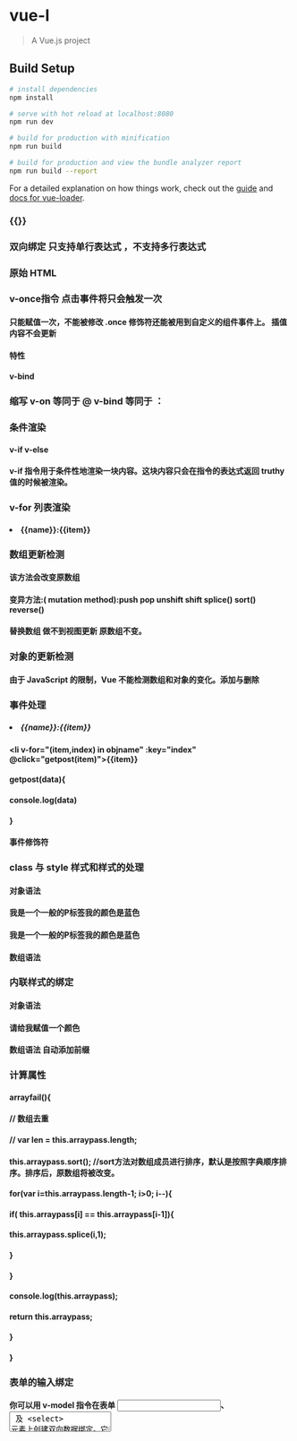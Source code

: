 # vue-l

> A Vue.js project

## Build Setup

``` bash
# install dependencies
npm install

# serve with hot reload at localhost:8080
npm run dev

# build for production with minification
npm run build

# build for production and view the bundle analyzer report
npm run build --report
```

For a detailed explanation on how things work, check out the [guide](http://vuejs-templates.github.io/webpack/) and [docs for vue-loader](http://vuejs.github.io/vue-loader).

### {{}}
### 双向绑定 只支持单行表达式 ，不支持多行表达式
### 原始 HTML
####  <p v-html="moorth">
####      </p>
### v-once指令 点击事件将只会触发一次
#### 只能赋值一次，不能被修改 .once 修饰符还能被用到自定义的组件事件上。 插值内容不会更新
####  特性
#### v-bind
### 缩写 v-on 等同于 @ v-bind 等同于 ：

### 条件渲染
#### v-if v-else 
#### v-if 指令用于条件性地渲染一块内容。这块内容只会在指令的表达式返回 truthy 值的时候被渲染。

### v-for 列表渲染
####  <li v-for="(item,name,index) in huwen" :key="index">{{name}}:{{item}}</li>
### 数组更新检测
#### 该方法会改变原数组
#### 变异方法:( mutation method):push pop unshift shift splice() sort() reverse()
#### 替换数组 做不到视图更新 原数组不变。

### 对象的更新检测
#### 由于 JavaScript 的限制，Vue 不能检测数组和对象的变化。添加与删除
### 事件处理
##### <li v-for="(item,name,index) in huwen" :key="index">{{name}}:{{item}}</li>
####  <li v-for="(item,index) in objname" :key="index" @click="getpost(item)">{{item}}</li>
#### getpost(data){
####      console.log(data)
####    }

#### 事件修饰符



### class 与 style  样式和样式的处理
#### 对象语法
#### <div> <p :class="{active:isactive}">我是一个一般的P标签我的颜色是蓝色</p></div>
#### <div> <p :class="{active:isactive,entityerror:erroractive}">我是一个一般的P标签我的颜色是蓝色</p></div>

#### 数组语法

### 内联样式的绑定
#### 对象语法
#### <p :style="{color:'blue',fontSize:fontSize+'px'}">请给我赋值一个颜色</p>
#### 数组语法 自动添加前缀


### 计算属性

####  arrayfail(){
####      //  数组去重
####      // var len = this.arraypass.length;
####      this.arraypass.sort(); //sort方法对数组成员进行排序，默认是按照字典顺序排序。排序后，原数组将被改变。
####      for(var i=this.arraypass.length-1; i>0; i--){
####        if( this.arraypass[i] == this.arraypass[i-1]){
####          this.arraypass.splice(i,1);
####        }
####      } 
####      console.log(this.arraypass);
####     return this.arraypass;
####    }
#### }



### 表单的输入绑定
#### 你可以用 v-model 指令在表单 <input>、<textarea> 及 <select> 元素上创建双向数据绑定。它会根据控件类型自动选取正确的方法来更#### 新元素。尽管有些神奇，但 v-model 本质上不过是语法糖。它负责监听用户的输入事件以更新数据，并对一些极端场景进行一些特殊处理。

### watch 侦听器

#### 修饰符
#### lazy  失去焦点后
#### number 自动转化为 数字
#### trim   自动过滤用户输入的首尾空白字符


### 组件技术
#### 基本组件实例  template script style(lang 当前样式的语言 scoped 当前样式只能在当前组件里生效)
#### 组件的使用 引入 注入 加载... data 必须是个纯函数，必须存在返回值，返回值必须存在状态 

### 组件的复用性

####   //  data 必须是一个纯函数,因为data是个纯函数，意味着组件每次被调用，都会创建一个新的组件 //要加同加 要减同减

### 组件中的传参 通过props 向子组件 传递数据

#### props: {
#### title: String, //字符串
####  likes: Number,//数字
####  isPublished: Boolean,//boolean
####  commentIds: Array, //数组
####  author: Object,//对象
####  callback: Function,//function
####  contactsPromise: Promise // or any other constructor //promise 类型
#### }

### 传递静态或动态 Prop
#### <blog-post title="My journey with Vue"></blog-post>
#### <!-- 动态赋予一个变量的值 -->
#### <blog-post v-bind:title="post.title"></blog-post>


###  单项数据流
#### props 是单项的 只能父传子,不能子传父

#### props验证 本身的验证

#### Property or method "arrays" is not defined on the instance but referenced during render. Make sure that this property is reactive, either in the data option, or for class-based components, by initializing the property.
#### 属性或方法“arrays”未在实例上定义，但在呈现期间被引用。通过初始化属性，确保此属性是被动的，无论是在data选项中，还是对于基于类的组件。

### 必须使用 使用工厂函数来返回这个默认值
####  default:function(){
####         return ['saitang','xiaosatang']
####       }  

#### Vue.component('my-component', {
####   props: {
####     // 基础的类型检查 (`null` 和 `undefined` 会通过任何类型验证)
####     propA: Number,
####     // 多个可能的类型
####     propB: [String, Number],
####     // 必填的字符串
####     propC: {
####       type: String,
####       required: true
####     },
####     // 带有默认值的数字
####     propD: {
####       type: Number,
####       default: 100
####     },
####     // 带有默认值的对象
####     propE: {
####       type: Object,
####       // 对象或数组默认值必须从一个工厂函数获取
####       default: function () {
####         return { message: 'hello' }
####       }
####     },
####     // 自定义验证函数
####     propF: {
####       validator: function (value) {
####         // 这个值必须匹配下列字符串中的一个
####         return ['success', 'warning', 'danger'].indexOf(value) !== -1
####       }
####     }
####   }
####  })

###  类型检查
#### type 可以是下列原生构造函数中的一个：String Number Boolean Array Object Date Function ymbol

### 自定义事件

####  this.$emit('onEvent',this.msg)

###  插槽

#### 传递结构类型
#### 传递数据的方案，但是传递的是结构
##### 1.插槽内容: <slot></slot>
####  2. 不会影响其他内容的显示
#### 3. 当你想在一个插槽中使用数据时 
#### 父级模板里所有内容都是在父级作用域中编译的：
#### 子模板里的所有内容都是在子作用域中编译的。

#### 3.后备内容(默认值)

#### template 显示出来的内容，都是空结构，不会渲染
####  4. 具名插槽
#### 注意 v-slot 只能添加在一个<template>上（只有一种例外情况),这一点和已经废弃的slot特性不同
#### 5. 作用域插槽
#### 有时让插槽内容能够访问子组件中才有的数据是很有用的
#### 6.解构插槽
#### 具名插槽的缩写 2.6.0 新增

####   <template v-slot:header>
####         <p>
####           我是头部
####         </p>
####       </template>

#### 缩写 v-slot：=> #
####  <template #header>
####         <p>
####          我是头部
####         </p>
####      </template>

#### slot-scope 2.6.0 被废弃了=> v-slot


